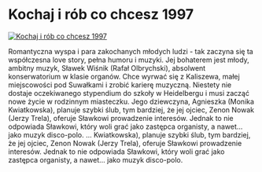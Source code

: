 Kochaj i rób co chcesz 1997 
=============
[![Kochaj i rób co chcesz 1997 ](http://vidos.pl/images/player.gif)](http://vidos.pl/kochaj-i-rob-co-chcesz-1997)

 Romantyczna wyspa i para zakochanych młodych ludzi - tak zaczyna się ta współczesna love story, pełna humoru i muzyki. Jej bohaterem jest młody, ambitny muzyk, Sławek Wiśnik (Rafał Olbrychski), absolwent konserwatorium w klasie organów. Chce wyrwać się z Kaliszewa, małej miejscowości pod Suwałkami i zrobić karierę muzyczną. Niestety nie dostaje oczekiwanego stypendium do szkoły w Heidelbergu i musi zacząć nowe życie w rodzinnym miasteczku. Jego dziewczyna, Agnieszka (Monika Kwiatkowska), planuje szybki ślub, tym bardziej, że jej ojciec, Zenon Nowak (Jerzy Trela), oferuje Sławkowi prowadzenie interesów. Jednak to nie odpowiada Sławkowi, który woli grać jako zastępca organisty, a nawet... jako muzyk disco-polo.   ... Kwiatkowska), planuje szybki ślub, tym bardziej, że jej ojciec, Zenon Nowak (Jerzy Trela), oferuje Sławkowi prowadzenie interesów. Jednak to nie odpowiada Sławkowi, który woli grać jako zastępca organisty, a nawet... jako muzyk disco-polo.
